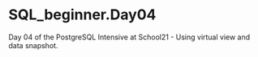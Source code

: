 # SQL_beginner.Day04
Day 04 of the PostgreSQL Intensive at School21 - Using virtual view and data snapshot.
